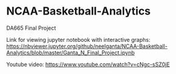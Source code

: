 # NCAA-Basketball-Analytics
DA665 Final Project

Link for viewing jupyter notebook with interactive graphs:
https://nbviewer.jupyter.org/github/neelganta/NCAA-Basketball-Analytics/blob/master/Ganta_N_Final_Project.ipynb


Youtube video:
https://www.youtube.com/watch?v=cNgc-sSZ0jE
